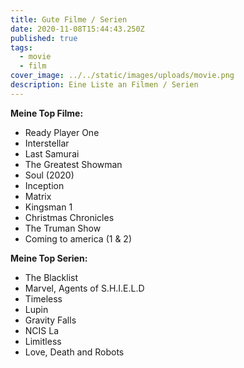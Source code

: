 ```yaml
---
title: Gute Filme / Serien
date: 2020-11-08T15:44:43.250Z
published: true
tags:
  - movie
  - film
cover_image: ../../static/images/uploads/movie.png
description: Eine Liste an Filmen / Serien
---
```

**Meine Top Filme:**

* Ready Player One
* Interstellar
* Last Samurai
* The Greatest Showman
* Soul (2020)
* Inception
* Matrix
* Kingsman 1
* Christmas Chronicles
* The Truman Show
* Coming to america (1 & 2)

**Meine Top Serien:**

* The Blacklist
* Marvel, Agents of S.H.I.E.L.D
* Timeless
* Lupin
* Gravity Falls
* NCIS La
* Limitless
* Love, Death and Robots